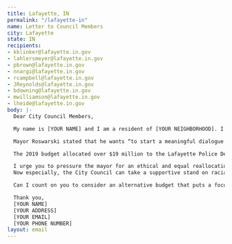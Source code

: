 ```yaml
---
title: Lafayette, IN
permalink: "/lafayette-in"
name: Letter to Council Members
city: Lafayette
state: IN
recipients:
- kklinker@lafayette.in.gov
- lahlersmeyer@lafayette.in.gov
- pbrown@lafayette.in.gov
- nnargi@lafayette.in.gov
- rcampbell@lafayette.in.gov
- JReynolds@lafayette.in.gov
- bdowning@lafayette.in.gov
- mwilliamson@lafayette.in.gov
- lheide@lafayette.in.gov
body: |-
  Dear City Council Members,

  My name is [YOUR NAME] and I am a resident of [YOUR NEIGHBORHOOD]. I am writing about the fiscal year 2021 budget for the City of Lafayette.

  Mayor Roswarski stated that he wants “to start a meaningful dialogue that will create tangible change and the opportunity for everyone to live a life of inclusion, free of racism and discrimination.” I suggest that meaningful change starts with defunding the Lafayette Police.

  The 2019 budget allocated over $19 million to the Lafayette Police Department, 28.5% of the total general fund budget . I am asking that the Lafayette City Council make a more overt and visible commitment to the city's Black and Brown communities to combat an over-investment in their criminalization and surveillance. I therefore demand that the Council redirect money away from the LPD's overinflated budget. Additionally, I demand that the 2020 City Budget be made public immediately as it is not currently viewable.

  I urge you to pressure the mayor for an ethical and equal reallocation of the city's expenditures, away from the LPD, and towards sectors that facilitate the dismantling of racial and class inequality.
  Now especially, the City Council can take a supportive stand on racial and social justice by significantly defunding policing and investing in the community instead - starting with housing, transportation, education, community centers, and community-led organizations and projects.

  Can I count on you to consider an alternative budget that puts a focus on human relations and social services programs?

  Thank you,
  [YOUR NAME]
  [YOUR ADDRESS]
  [YOUR EMAIL]
  [YOUR PHONE NUMBER]
layout: email
---
```


